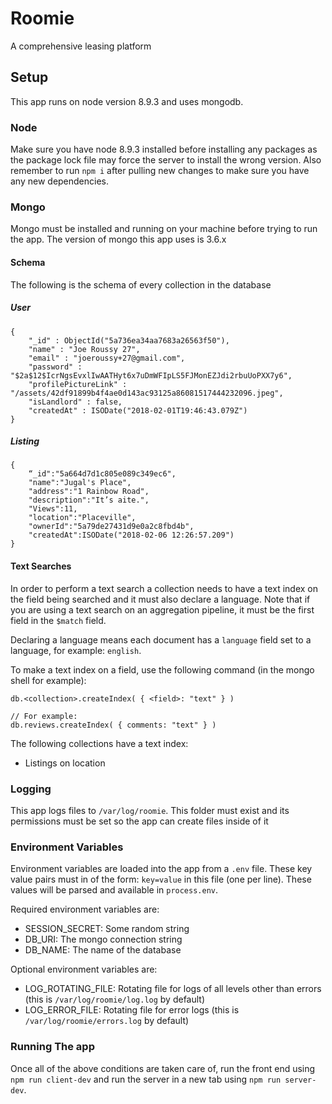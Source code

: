 # Roomie
A comprehensive leasing platform

## Setup
This app runs on node version 8.9.3 and uses mongodb.

### Node
Make sure you have node 8.9.3 installed before installing any packages as the package lock file may force the server to install the wrong version. Also remember to run `npm i` after pulling new changes to make sure you have any new dependencies.

### Mongo
Mongo must be installed and running on your machine before trying to run the app. The version of mongo this app uses is 3.6.x
#### Schema
The following is the schema of every collection in the database
##### User
```
{
    "_id" : ObjectId("5a736ea34aa7683a26563f50"),
    "name" : "Joe Roussy 27",
    "email" : "joeroussy+27@gmail.com",
    "password" : "$2a$12$IcrNgsEvxlIwAATHyt6x7uDmWFIpLS5FJMonEZJdi2rbuUoPXX7y6",
    "profilePictureLink" : "/assets/42df91899b4f4ae0d143ac93125a86081517444232096.jpeg",
    "isLandlord" : false,
    "createdAt" : ISODate("2018-02-01T19:46:43.079Z")
}
```

##### Listing
```
{
    “_id":"5a664d7d1c805e089c349ec6",
    "name":"Jugal's Place",
    "address":"1 Rainbow Road",
    "description":"It’s aite.",
    "Views":11,
    "location":"Placeville",
    "ownerId":"5a79de27431d9e0a2c8fbd4b",
    "createdAt":ISODate("2018-02-06 12:26:57.209")
}
```
#### Text Searches
In order to perform a text search a collection needs to have a text index on the field being searched and it must also declare a language. Note that if you are using a text search on an aggregation pipeline, it must be the first field in the `$match` field. 

Declaring a language means each document has a `language` field set to a language, for example: `english`.

To make a text index on a field, use the following command (in the mongo shell for example):
```
db.<collection>.createIndex( { <field>: "text" } )

// For example:
db.reviews.createIndex( { comments: "text" } )
```
The following collections have a text index:
* Listings on location


### Logging
This app logs files to `/var/log/roomie`. This folder must exist and its permissions must be set so the app can create files inside of it

### Environment Variables
Environment variables are loaded into the app from a `.env` file. These key value pairs must in of the form: `key=value` in this file (one per line). These values will be parsed and available in `process.env`.

Required environment variables are:
* SESSION_SECRET: Some random string
* DB_URI: The mongo connection string
* DB_NAME: The name of the database

Optional environment variables are:
* LOG_ROTATING_FILE: Rotating file for logs of all levels other than errors (this is `/var/log/roomie/log.log` by default)
* LOG_ERROR_FILE: Rotating file for error logs (this is `/var/log/roomie/errors.log` by default)

### Running The app
Once all of the above conditions are taken care of, run the front end using `npm run client-dev` and run the server in a new tab using `npm run server-dev`.
